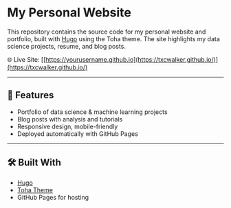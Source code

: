 # My Personal Website

This repository contains the source code for my personal website and portfolio, built with [Hugo](https://gohugo.io/) using the Toha theme. The site highlights my data science projects, resume, and blog posts.

🌐 Live Site: [[https://yourusername.github.io](https://txcwalker.github.io/)](https://txcwalker.github.io/)

---

## 🚀 Features
- Portfolio of data science & machine learning projects
- Blog posts with analysis and tutorials
- Responsive design, mobile-friendly
- Deployed automatically with GitHub Pages

---

## 🛠️ Built With
- [Hugo](https://gohugo.io/)
- [Toha Theme](https://github.com/hugo-toha/toha)
- GitHub Pages for hosting
